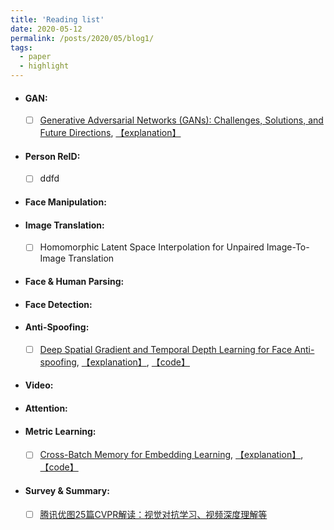 ```yaml
---
title: 'Reading list'
date: 2020-05-12
permalink: /posts/2020/05/blog1/
tags:
  - paper
  - highlight
---
```


- #### GAN:
  * [ ] [Generative Adversarial Networks (GANs): Challenges, Solutions, and Future Directions](https://arxiv.org/abs/2005.00065), [【explanation】](https://mp.weixin.qq.com/s?__biz=MzU2OTA0NzE2NA==&mid=2247526372&idx=1&sn=c11f4492a6fc1e95d1be9f224f69ae77&chksm=fc8686f7cbf10fe1e40531e78691e24f9f806643da9a72091726a6c3e2d70a713a2a78b7fecf&scene=126&sessionid=1589450932&key=2eb1332298f9996ef215f50f184f545e77208ad5ac62f90af2b17631f6094f11a885e5f58e0fafb422d994d964d3a7ef1aadf1fd6a6349bca2a2cabe3260ee367499348506a4724500df06a9449781e1&ascene=1&uin=MjYxMTY2MjY0MA%3D%3D&devicetype=Windows+10&version=62080079&lang=zh_CN&exportkey=AdLufpj1dc659%2FOULRj%2Blyc%3D&pass_ticket=2He1Rs12n%2BNmHV5aQGBEjDeCPAeFCBGifr74uptDw0ucxE2Pv9rh5k1XvRyWCebu)

- #### Person ReID:
  * [ ] ddfd
- #### Face Manipulation:
- #### Image Translation:
  * [ ] Homomorphic Latent Space Interpolation for Unpaired Image-To-Image Translation
- #### Face & Human Parsing:
- #### Face Detection:
- #### Anti-Spoofing:
  * [ ] [Deep Spatial Gradient and Temporal Depth Learning for Face Anti-spoofing](https://arxiv.org/pdf/2003.08061.pdf), [【explanation】](https://mp.weixin.qq.com/s?__biz=MzIwMTE1NjQxMQ==&mid=2247508862&idx=3&sn=cdf7856fda148882bdabdc6bdbb44385&chksm=96f0d12aa187583c05cd70a1b383e3b593cf1181f0181d8f82229ac6b654a23c5376433c2f7b&mpshare=1&scene=1&srcid=0514XNiGrCQlUYmaURxhyblJ&sharer_sharetime=1589452289296&sharer_shareid=c69c9a4255c32bdac8d66c388b9626a6&key=e695c47fd68ea1f3c4a89f088ab0e8dd45b78df26c6a25aa269d7957ad212be21de410d59756fa075639854e9880ac04df04ef5af8a1d019e58fc872ab7043f503b01504be46bb75270429a922fb2765&ascene=1&uin=MjYxMTY2MjY0MA%3D%3D&devicetype=Windows+10&version=62080079&lang=zh_CN&exportkey=AVminv2BvJj7U%2B2eIN9IbOU%3D&pass_ticket=2He1Rs12n%2BNmHV5aQGBEjDeCPAeFCBGifr74uptDw0ucxE2Pv9rh5k1XvRyWCebu), [【code】](https://github.com/clks-wzz/FAS-SGTD)
  

- #### Video:
- #### Attention:

- #### Metric Learning:
  * [ ] [Cross-Batch Memory for Embedding Learning](https://arxiv.org/pdf/1912.06798.pdf), [【explanation】](https://mp.weixin.qq.com/s?__biz=MzI5MDUyMDIxNA==&mid=2247494802&idx=2&sn=e2902fb60b07cd9cd4bbb8a6435cf95d&chksm=ec1c016bdb6b887d2332afcf5b14b2bc792ef1d72d08ebd810c239c33b756b513691e1d82a1a&scene=21#wechat_redirect), [【code】](https://github.com/bnu-wangxun/Deep_Metric)


- #### Survey & Summary:
  * [ ] [腾讯优图25篇CVPR解读：视觉对抗学习、视频深度理解等](https://mp.weixin.qq.com/s?subscene=23&__biz=MzI3MTA0MTk1MA==&mid=2652040142&idx=3&sn=8909dfc811773cee9fdc4f2bd3492e35&chksm=f1219f3fc6561629ddd1b220fa555e2fc9e67cf7b96e178e1488432b91faa8389872a4532f28&scene=7&key=2eb1332298f9996ee297bc49c5cefcca2844a69a8ce8916c2db425a2d7f717c27d5d8eec9a44273330301170147bc787bb35e7b9499ae1fbfff7cac823e70d6fc1ec6580f2efbf77e75a2478692e3afd&ascene=0&uin=MjYxMTY2MjY0MA%3D%3D&devicetype=Windows+10&version=62080079&lang=zh_CN&exportkey=AYfBDPIBMO80Urt1%2FoNbFU4%3D&pass_ticket=x%2FQ6NDGzP1EZFeqdcA5%2Fm0ivEhCbTpuN2v71x%2BpyFXCp%2BfRVactvXT2D0oLfj5wa)